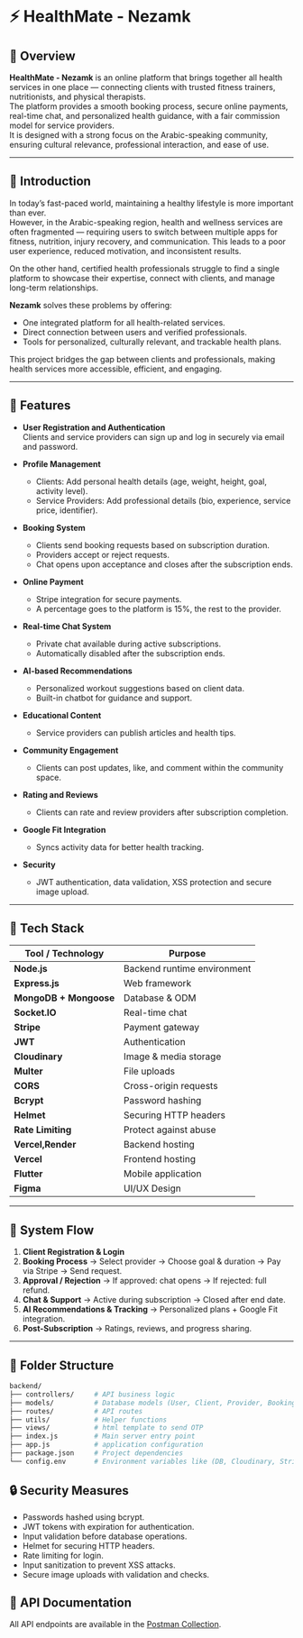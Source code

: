 # ⚡ HealthMate - Nezamk

## 📌 Overview
**HealthMate - Nezamk** is an online platform that brings together all health services in one place — connecting clients with trusted fitness trainers, nutritionists, and physical therapists.  
The platform provides a smooth booking process, secure online payments, real-time chat, and personalized health guidance, with a fair commission model for service providers.  
It is designed with a strong focus on the Arabic-speaking community, ensuring cultural relevance, professional interaction, and ease of use.

---

## 🎯 Introduction
In today’s fast-paced world, maintaining a healthy lifestyle is more important than ever.  
However, in the Arabic-speaking region, health and wellness services are often fragmented — requiring users to switch between multiple apps for fitness, nutrition, injury recovery, and communication. This leads to a poor user experience, reduced motivation, and inconsistent results.

On the other hand, certified health professionals struggle to find a single platform to showcase their expertise, connect with clients, and manage long-term relationships.

**Nezamk** solves these problems by offering:
- One integrated platform for all health-related services.
- Direct connection between users and verified professionals.
- Tools for personalized, culturally relevant, and trackable health plans.

This project bridges the gap between clients and professionals, making health services more accessible, efficient, and engaging.

---

## 🚀 Features

- **User Registration and Authentication**  
  Clients and service providers can sign up and log in securely via email and password.

- **Profile Management**  
  - Clients: Add personal health details (age, weight, height, goal, activity level).  
  - Service Providers: Add professional details (bio, experience, service price, identifier).

- **Booking System**  
  - Clients send booking requests based on subscription duration.  
  - Providers accept or reject requests.  
  - Chat opens upon acceptance and closes after the subscription ends.

- **Online Payment**  
  - Stripe integration for secure payments.  
  - A percentage goes to the platform is 15%, the rest to the provider.

- **Real-time Chat System**  
  - Private chat available during active subscriptions.  
  - Automatically disabled after the subscription ends.

- **AI-based Recommendations**  
  - Personalized workout suggestions based on client data.  
  - Built-in chatbot for guidance and support.

- **Educational Content**  
  - Service providers can publish articles and health tips.

- **Community Engagement**  
  - Clients can post updates, like, and comment within the community space.

- **Rating and Reviews**  
  - Clients can rate and review providers after subscription completion.

- **Google Fit Integration**  
  - Syncs activity data for better health tracking.

- **Security**  
  - JWT authentication, data validation, XSS protection and secure image upload.

---

## 🧰 Tech Stack

| Tool / Technology | Purpose |
|-------------------|---------|
| **Node.js** | Backend runtime environment |
| **Express.js** | Web framework |
| **MongoDB + Mongoose** | Database & ODM |
| **Socket.IO** | Real-time chat |
| **Stripe** | Payment gateway |
| **JWT** | Authentication |
| **Cloudinary** | Image & media storage |
| **Multer** | File uploads |
| **CORS** | Cross-origin requests |
| **Bcrypt** | Password hashing |
| **Helmet** | Securing HTTP headers |
| **Rate Limiting** | Protect against abuse |
| **Vercel,Render** | Backend hosting |
| **Vercel** | Frontend hosting |
| **Flutter** | Mobile application |
| **Figma** | UI/UX Design |

---

## 📜 System Flow

1. **Client Registration & Login**  
2. **Booking Process** → Select provider → Choose goal & duration → Pay via Stripe → Send request.  
3. **Approval / Rejection** → If approved: chat opens → If rejected: full refund.  
4. **Chat & Support** → Active during subscription → Closed after end date.  
5. **AI Recommendations & Tracking** → Personalized plans + Google Fit integration.  
6. **Post-Subscription** → Ratings, reviews, and progress sharing.

---

## 📂 Folder Structure

```bash
backend/
├── controllers/     # API business logic
├── models/          # Database models (User, Client, Provider, Booking, Message)
├── routes/          # API routes
├── utils/           # Helper functions
├── views/           # html template to send OTP
├── index.js         # Main server entry point
├── app.js           # application configuration
├── package.json     # Project dependencies
└── config.env       # Environment variables like (DB, Cloudinary, Stripe)
```

## 🔒 Security Measures

- Passwords hashed using bcrypt.
- JWT tokens with expiration for authentication.
- Input validation before database operations.
- Helmet for securing HTTP headers.
- Rate limiting for login.
- Input sanitization to prevent XSS attacks.
- Secure image uploads with validation and checks.


## 🔗 API Documentation  
All API endpoints are available in the [Postman Collection](https://documenter.getpostman.com/view/34407391/2sB2cd3xHm).
